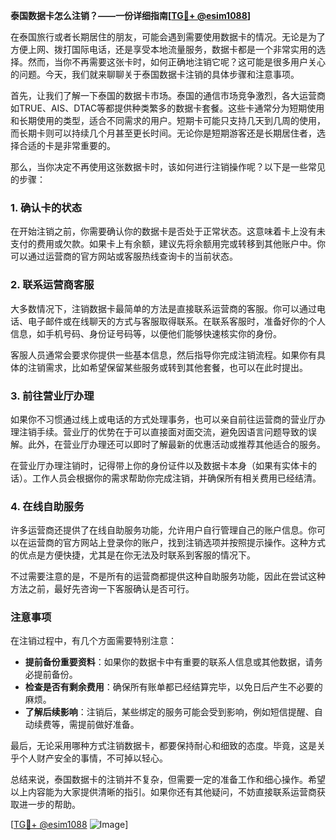 **泰国数据卡怎么注销？——一份详细指南[[TG💪+ @esim1088](https://t.me/s/esim1088)]**

在泰国旅行或者长期居住的朋友，可能会遇到需要使用数据卡的情况。无论是为了方便上网、拨打国际电话，还是享受本地流量服务，数据卡都是一个非常实用的选择。然而，当你不再需要这张卡时，如何正确地注销它呢？这可能是很多用户关心的问题。今天，我们就来聊聊关于泰国数据卡注销的具体步骤和注意事项。

首先，让我们了解一下泰国的数据卡市场。泰国的通信市场竞争激烈，各大运营商如TRUE、AIS、DTAC等都提供种类繁多的数据卡套餐。这些卡通常分为短期使用和长期使用的类型，适合不同需求的用户。短期卡可能只支持几天到几周的使用，而长期卡则可以持续几个月甚至更长时间。无论你是短期游客还是长期居住者，选择合适的卡是非常重要的。

那么，当你决定不再使用这张数据卡时，该如何进行注销操作呢？以下是一些常见的步骤：

### 1. 确认卡的状态

在开始注销之前，你需要确认你的数据卡是否处于正常状态。这意味着卡上没有未支付的费用或欠款。如果卡上有余额，建议先将余额用完或转移到其他账户中。你可以通过运营商的官方网站或客服热线查询卡的当前状态。

### 2. 联系运营商客服

大多数情况下，注销数据卡最简单的方法是直接联系运营商的客服。你可以通过电话、电子邮件或在线聊天的方式与客服取得联系。在联系客服时，准备好你的个人信息，如手机号码、身份证号码等，以便他们能够快速核实你的身份。

客服人员通常会要求你提供一些基本信息，然后指导你完成注销流程。如果你有具体的注销需求，比如希望保留某些服务或转到其他套餐，也可以在此时提出。

### 3. 前往营业厅办理

如果你不习惯通过线上或电话的方式处理事务，也可以亲自前往运营商的营业厅办理注销手续。营业厅的优势在于可以直接面对面交流，避免因语言问题导致的误解。此外，在营业厅办理还可以即时了解最新的优惠活动或推荐其他适合的服务。

在营业厅办理注销时，记得带上你的身份证件以及数据卡本身（如果有实体卡的话）。工作人员会根据你的需求帮助你完成注销，并确保所有相关费用已经结清。

### 4. 在线自助服务

许多运营商还提供了在线自助服务功能，允许用户自行管理自己的账户信息。你可以在运营商的官方网站上登录你的账户，找到注销选项并按照提示操作。这种方式的优点是方便快捷，尤其是在你无法及时联系到客服的情况下。

不过需要注意的是，不是所有的运营商都提供这种自助服务功能，因此在尝试这种方法之前，最好先咨询一下客服确认是否可行。

### 注意事项

在注销过程中，有几个方面需要特别注意：

- **提前备份重要资料**：如果你的数据卡中有重要的联系人信息或其他数据，请务必提前备份。
- **检查是否有剩余费用**：确保所有账单都已经结算完毕，以免日后产生不必要的麻烦。
- **了解后续影响**：注销后，某些绑定的服务可能会受到影响，例如短信提醒、自动续费等，需提前做好准备。

最后，无论采用哪种方式注销数据卡，都要保持耐心和细致的态度。毕竟，这是关乎个人财产安全的事情，不可掉以轻心。

总结来说，泰国数据卡的注销并不复杂，但需要一定的准备工作和细心操作。希望以上内容能为大家提供清晰的指引。如果你还有其他疑问，不妨直接联系运营商获取进一步的帮助。

[[TG💪+ @esim1088](https://t.me/s/esim1088) ![Image](https://i.postimg.cc/4NQfJmqS/Snipaste-2025-05-13-00-14-12.png)]
